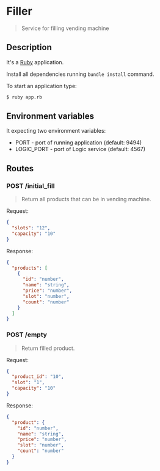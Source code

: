 # Filler
> Service for filling vending machine

## Description

It's a [Ruby](https://www.ruby-lang.org) application.

Install all dependencies running `bundle install` command.

To start an application type:
```sh
$ ruby app.rb
```

## Environment variables

It expecting two environment variables:
  - PORT - port of running application (default: 9494)
  - LOGIC_PORT - port of Logic service (default: 4567)

## Routes

### POST /initial_fill
> Return all products that can be in vending machine.

Request:
```json
{
  "slots": "12",
  "capacity": "10"
}
```

Response:
```json
{
  "products": [
    {
      "id": "number",
      "name": "string",
      "price": "number",
      "slot": "number",
      "count": "number"
    }
  ]
}
```

### POST /empty
> Return filled product.

Request:
```json
{
  "product_id": "10",
  "slot": "1",
  "capacity": "10"
}

```
Response:
```json
{
  "product": {
    "id": "number",
    "name": "string",
    "price": "number",
    "slot": "number",
    "count": "number"
  }
}
```
